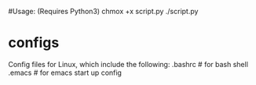 #Usage: (Requires Python3)
chmox +x script.py
./script.py

# configs
Config files for Linux, which include the following:
.bashrc        # for bash shell
.emacs         # for emacs start up config

